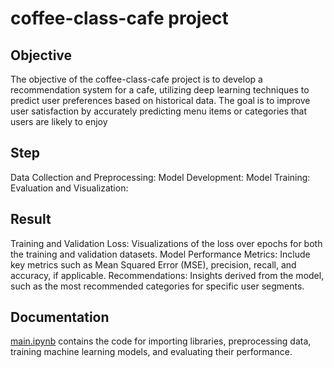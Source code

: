 # coffee-class-cafe project
## Objective
The objective of the coffee-class-cafe project is to develop a recommendation system for a cafe, utilizing deep learning techniques to predict user preferences based on historical data. The goal is to improve user satisfaction by accurately predicting menu items or categories that users are likely to enjoy

## Step
Data Collection and Preprocessing:
Model Development:
Model Training:
Evaluation and Visualization:
## Result
Training and Validation Loss: Visualizations of the loss over epochs for both the training and validation datasets.
Model Performance Metrics: Include key metrics such as Mean Squared Error (MSE), precision, recall, and accuracy, if applicable.
Recommendations: Insights derived from the model, such as the most recommended categories for specific user segments.

## Documentation
[main.ipynb](https://github.com/micsupasun/company/blob/main/trinity_roots/coffee-class-cafe/main.ipynb) contains the code for importing libraries, preprocessing data, training machine learning models, and evaluating their performance.